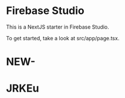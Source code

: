 # Firebase Studio

This is a NextJS starter in Firebase Studio.

To get started, take a look at src/app/page.tsx.
# NEW-
# JRKEu
